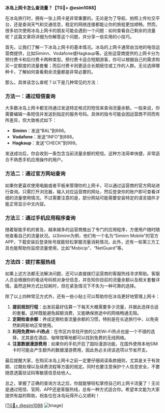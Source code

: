 **冰岛上网卡怎么查流量？【TG💪+ @esim1088】**

在冰岛旅行时，拥有一张上网卡是非常重要的。无论是为了导航、拍照上传社交平台，还是查询天气和交通信息，稳定的网络连接都能让你的旅程更加顺畅。然而，很多初次使用冰岛上网卡的朋友可能会遇到一个问题：如何查看自己剩余的流量呢？这篇文章将详细为你解答这个问题，并分享一些实用的小技巧。

首先，让我们了解一下冰岛上网卡的基本情况。冰岛的上网卡通常由当地的电信运营商提供，比如Siminn、Vodafone或Hagkaup等。这些运营商提供的上网卡分为预付费卡和后付费卡两种类型。预付费卡适合短期游客，你可以根据自己的需求购买一定额度的流量套餐；而后付费卡则更适合长期居住或工作的人群。无论选择哪种卡，了解如何查看剩余流量都是非常必要的。

那么，具体该怎么查呢？以下是几种常见的方法：

### 方法一：通过短信查询

大多数冰岛上网卡都支持通过发送特定格式的短信来查询流量余额。一般来说，你需要编辑一条短信并发送到指定的服务号码。具体的指令可能会因运营商不同而有所差异，但大致格式如下：

- **Siminn**：发送“BAL”到666。
- **Vodafone**：发送“INFO”到888。
- **Hagkaup**：发送“CHECK”到999。

发送成功后，你会收到一条包含当前流量余额的短信。这种方法简单快捷，非常适合不熟悉手机应用操作的用户。

### 方法二：通过官方网站查询

如果你更喜欢使用电脑或者平板来管理你的上网卡，可以通过运营商的官方网站进行查询。只需打开浏览器，输入对应运营商的网址，然后登录你的账户即可查看详细的流量使用情况。不过需要注意的是，部分网站可能需要安装特定的语言插件才能正常显示中文内容。

### 方法三：通过手机应用程序查询

随着智能手机的普及，越来越多的运营商推出了专门的应用程序，方便用户随时随地查看自己的流量状况。以Siminn为例，他们有一个名为“Siminn Mobile”的官方APP，下载安装后登录账号就能轻松掌握流量消耗情况。此外，还有一些第三方工具也能帮助你监控流量使用，比如“Mobicip”、“NetGuard”等。

### 方法四：拨打客服热线

如果上述方法都无法解决问题，还可以直接拨打运营商的客服热线寻求帮助。客服人员会根据你的电话号码核对身份信息，并告知你目前的流量余额以及相关套餐详情。虽然这种方式比较耗时，但在紧急情况下不失为一种可靠的选择。

除了以上四种常见方式外，还有一些小贴士可以帮助你在冰岛更好地管理上网卡：

1. **提前规划行程**：出发前最好估算一下每天大概需要多少流量，并据此选择合适的套餐。这样既能避免超额消费，又能确保旅途中的网络畅通无阻。
2. **定期检查余额**：养成定期检查流量余额的习惯，特别是在长途旅行中，以免突然断网影响正常使用。
3. **利用免费Wi-Fi热点**：在市区内寻找开放的公共Wi-Fi热点也是一个不错的选择，尤其是在酒店、咖啡馆等地都可以找到免费的无线网络。
4. **注意数据漫游费用**：如果你的手机开启了国际漫游功能，在国外使用本地SIM卡时可能会产生额外的数据漫游费用，因此务必关闭该选项以节省开支。

最后提醒大家，在购买冰岛上网卡之前一定要仔细阅读条款细则，尤其是关于有效期、过期处理以及续费流程等方面的规定。同时也要注意保护个人信息安全，不要随意透露验证码等敏感信息给他人。

总之，掌握了正确的查询方法之后，你就能够轻松掌控自己的上网卡流量了！无论是通过短信、官网、APP还是客服热线，总有一种方式适合你。希望本文能为大家提供有益的帮助，祝各位在冰岛玩得开心又顺利！

[[TG💪+ @esim1088](https://t.me/s/esim1088) ![Image](https://i.postimg.cc/4NQfJmqS/Snipaste-2025-05-13-00-14-12.png)]